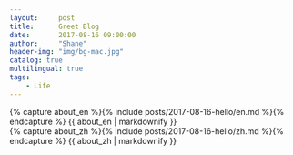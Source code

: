 ```yaml
---
layout:     post
title:      Greet Blog
date:       2017-08-16 09:00:00
author:     "Shane"
header-img: "img/bg-mac.jpg"
catalog: true
multilingual: true
tags:
    - Life
---
```


<!-- English Version -->
<div class="en post-container">
    {% capture about_en %}{% include posts/2017-08-16-hello/en.md %}{% endcapture %}
    {{ about_en | markdownify }}
</div>

<!-- Chinese Version -->
<div class="zh post-container">
    {% capture about_zh %}{% include posts/2017-08-16-hello/zh.md %}{% endcapture %}
    {{ about_zh | markdownify }}
</div>



